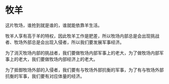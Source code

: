 # 牧羊

这片牧场，谁抢到就是谁的，谁就能依靠羊生活。

牧羊人享有高于羊的特权，因此牧羊工作是肥差，所以牧场内部总是会出现挑战者、牧场外部总是会出现入侵者，所以我们要发展军事经济。

为了消灭牧场内部的挑战者，我们要做牧场内部军事上的老大，为了做牧场内部军事上的老大，我们要做牧场内部经济上的老大。

为了抵御牧场外部的入侵者，我们要有与牧场外部抗衡的军事，为了有与牧场外部抗衡的军事，我们要有对应体量的经济。
